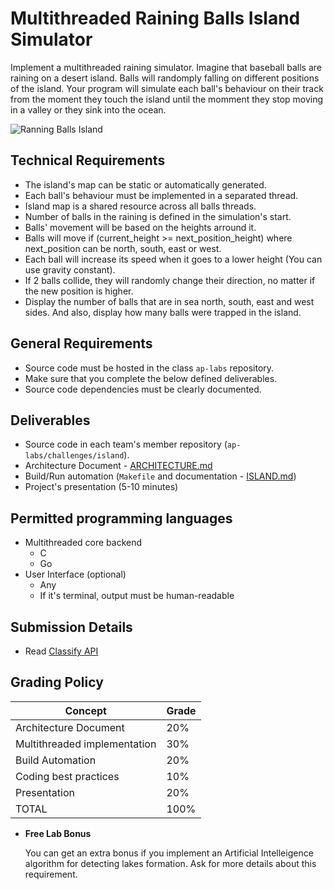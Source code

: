 Multithreaded Raining Balls Island Simulator
============================================

Implement a multithreaded raining simulator. Imagine that baseball balls are raining on a desert island.
Balls will randomply falling on different positions of the island. Your program will simulate each ball's
behaviour on their track from the moment they touch the island until the momment they stop moving in a valley
or they sink into the ocean.

![Ranning Balls Island](island.png)

Technical Requirements
----------------------
- The island's map can be static or automatically generated.
- Each ball's behaviour must be implemented in a separated thread.
- Island map is a shared resource across all balls threads.
- Number of balls in the raining is defined in the simulation's start.
- Balls' movement will be based on the heights arround it.
- Balls will move if (current_height >= next_position_height) where next_position can be north, south, east or west.
- Each ball will increase its speed when it goes to a lower height (You can use gravity constant).
- If 2 balls collide, they will randomly change their direction, no matter if the new position is higher.
- Display the number of balls that are in sea north, south, east and west sides. And also, display how many balls
were trapped in the island.

General Requirements
--------------------
- Source code must be hosted in the class `ap-labs` repository.
- Make sure that you complete the below defined deliverables.
- Source code dependencies must be clearly documented.

Deliverables
------------
- Source code in each team's member repository (`ap-labs/challenges/island`).
- Architecture Document - [ARCHITECTURE.md](ARCHITECTURE.md)
- Build/Run automation (`Makefile` and documentation - [ISLAND.md](ISLAND.md))
- Project's presentation (5-10 minutes)


Permitted programming languages
-------------------------------
- Multithreaded core backend
  - C
  - Go
- User Interface (optional)
  - Any
  - If it's terminal, output must be human-readable

Submission Details
------------------
- Read [Classify API](../../classify.md)

Grading Policy
--------------
| Concept                      | Grade |
|------------------------------|-------|
| Architecture Document        | 20%   |
| Multithreaded implementation | 30%   |
| Build Automation             | 20%   |
| Coding best practices        | 10%   |
| Presentation                 | 20%   |
| TOTAL                        | 100%  |

- **Free Lab Bonus**

  You can get an extra bonus if you implement an Artificial Intelleigence algorithm for detecting lakes formation.
  Ask for more details about this requirement.